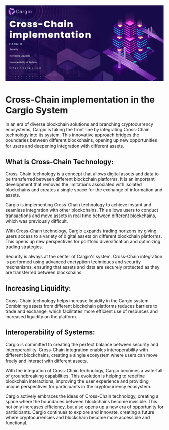 <img src="https://github.com/cargiocom/announcement27/blob/2097cc07cf50d3507666196f3e4cf7cad77acff5/img/banner.png"/>
<br>
<h1>Cross-Chain implementation in the Cargio System</h1>
<p>In an era of diverse blockchain solutions and branching cryptocurrency ecosystems, Cargio is taking the front line by integrating Cross-Chain technology into its system. This innovative approach bridges the boundaries between different blockchains, opening up new opportunities for users and deepening integration with different assets.</p>
<h2>What is Cross-Chain Technology:</h2>
<p>Cross-Chain technology is a concept that allows digital assets and data to be transferred between different blockchain platforms. It is an important development that removes the limitations associated with isolated blockchains and creates a single space for the exchange of information and assets.</p>
<p>Cargio is implementing Cross-Chain technology to achieve instant and seamless integration with other blockchains. This allows users to conduct transactions and move assets in real time between different blockchains, which was previously difficult.</p>
<p>With Cross-Chain technology, Cargio expands trading horizons by giving users access to a variety of digital assets on different blockchain platforms. This opens up new perspectives for portfolio diversification and optimizing trading strategies.</p>
<p>Security is always at the center of Cargio's system. Cross-Chain integration is performed using advanced encryption techniques and security mechanisms, ensuring that assets and data are securely protected as they are transferred between blockchains.</p>
<h2>Increasing Liquidity:</h2>
<p>Cross-Chain technology helps increase liquidity in the Cargio system. Combining assets from different blockchain platforms reduces barriers to trade and exchange, which facilitates more efficient use of resources and increased liquidity on the platform.</p>
<h2>Interoperability of Systems:</h2>
<p>Cargio is committed to creating the perfect balance between security and interoperability. Cross-Chain integration enables interoperability with different blockchains, creating a single ecosystem where users can move freely and interact with different assets.</p>
<p>With the integration of Cross-Chain technology, Cargio becomes a waterfall of groundbreaking capabilities. This evolution is helping to redefine blockchain interactions, improving the user experience and providing unique perspectives for participants in the cryptocurrency ecosystem.</p>
<p>Cargio actively embraces the ideas of Cross-Chain technology, creating a space where the boundaries between blockchains become invisible. This not only increases efficiency, but also opens up a new era of opportunity for participants. Cargio continues to explore and innovate, creating a future where cryptocurrencies and blockchain become more accessible and functional.</p>
